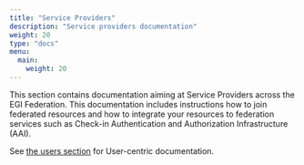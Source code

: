 ```yaml
---
title: "Service Providers"
description: "Service providers documentation"
weight: 20
type: "docs"
menu:
  main:
    weight: 20
---
```


This section contains documentation aiming at Service Providers across the 
EGI Federation. This documentation includes instructions how to join 
federated resources and how to integrate your resources to federation services 
such as Check-in Authentication and Authorization Infrastructure (AAI). 

See [the users section](../users) for User-centric documentation.
